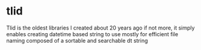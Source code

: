 # tlid
Tlid is the oldest libraries I created about 20 years ago if not more, it simply enables creating datetime based string to use mostly for efficient file naming composed of a sortable and searchable dt string
